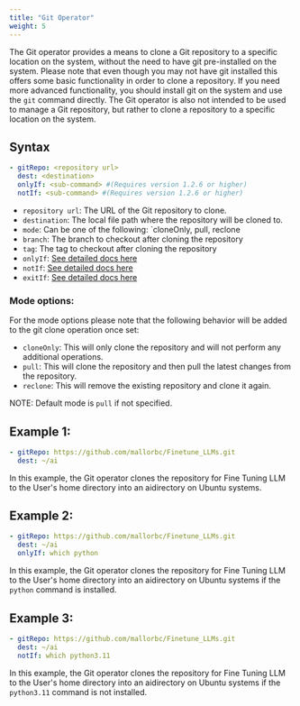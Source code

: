 ```yaml
---
title: "Git Operator"
weight: 5
---
```

The Git operator provides a means to clone a Git repository to a specific location on the system, without the need to have git pre-installed on the system.  Please note that even though you may not have git installed this offers some basic functionality in order to clone a repository.  If you need more advanced functionality, you should install git on the system and use the `git` command directly.  The Git operator is also not intended to be used to manage a Git repository, but rather to clone a repository to a specific location on the system.

## Syntax

```yaml
- gitRepo: <repository url>
  dest: <destination>
  onlyIf: <sub-command> #(Requires version 1.2.6 or higher)
  notIf: <sub-command> #(Requires version 1.2.6 or higher)
```

* `repository url`: The URL of the Git repository to clone.
* `destination`: The local file path where the repository will be cloned to.
* `mode`: Can be one of the following: `cloneOnly, pull, reclone
* `branch`: The branch to checkout after cloning the repository
* `tag`: The tag to checkout after cloning the repository
* `onlyIf`: [See detailed docs here](/operators/sub-commands)
* `notIf`: [See detailed docs here](/operators/sub-commands)
* `exitIf`: [See detailed docs here](/operators/sub-commands)

### Mode options:
For the mode options please note that the following behavior will be added to the git clone operation once set:
- `cloneOnly`: This will only clone the repository and will not perform any additional operations.
- `pull`: This will clone the repository and then pull the latest changes from the repository.
- `reclone`: This will remove the existing repository and clone it again.

NOTE: Default mode is `pull` if not specified.

## Example 1:

```yaml
- gitRepo: https://github.com/mallorbc/Finetune_LLMs.git
  dest: ~/ai
```

In this example, the Git operator clones the repository for Fine Tuning LLM to the User's home directory into an aidirectory on Ubuntu systems.

## Example 2:

```yaml
- gitRepo: https://github.com/mallorbc/Finetune_LLMs.git
  dest: ~/ai
  onlyIf: which python
```

In this example, the Git operator clones the repository for Fine Tuning LLM to the User's home directory into an aidirectory on Ubuntu systems if the `python` command is installed.

## Example 3:

```yaml
- gitRepo: https://github.com/mallorbc/Finetune_LLMs.git
  dest: ~/ai
  notIf: which python3.11
```

In this example, the Git operator clones the repository for Fine Tuning LLM to the User's home directory into an aidirectory on Ubuntu systems if the `python3.11` command is not installed.

